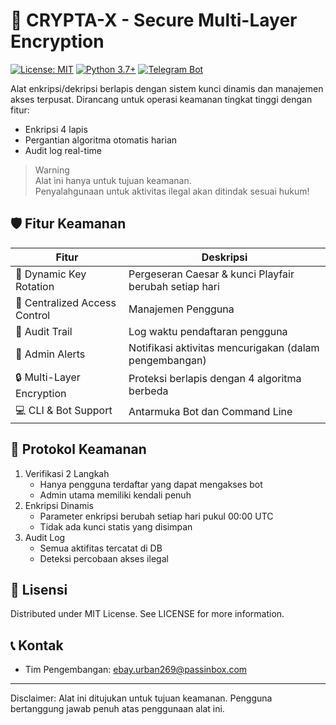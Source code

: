 # 🔐 CRYPTA-X - Secure Multi-Layer Encryption

[![License: MIT](https://img.shields.io/badge/License-MIT-yellow.svg)](https://opensource.org/licenses/MIT)
[![Python 3.7+](https://img.shields.io/badge/python-3.7+-blue.svg)](https://www.python.org/downloads/)
[![Telegram Bot](https://img.shields.io/badge/Telegram-Bot-blue.svg)](https://core.telegram.org/bots)

Alat enkripsi/dekripsi berlapis dengan sistem kunci dinamis dan manajemen akses terpusat. Dirancang untuk operasi keamanan tingkat tinggi dengan fitur:

- Enkripsi 4 lapis 
- Pergantian algoritma otomatis harian
- Audit log real-time

> Warning  
> Alat ini hanya untuk tujuan keamanan.  
> Penyalahgunaan untuk aktivitas ilegal akan ditindak sesuai hukum!

## 🛡️ Fitur Keamanan

| Fitur | Deskripsi |
|-------|-----------|
| 🔄 Dynamic Key Rotation | Pergeseran Caesar & kunci Playfair berubah setiap hari |
| 👥 Centralized Access Control | Manajemen Pengguna |
| 📜 Audit Trail | Log waktu pendaftaran pengguna |
| 🚨 Admin Alerts | Notifikasi aktivitas mencurigakan (dalam pengembangan) |
| 🔒 Multi-Layer Encryption | Proteksi berlapis dengan 4 algoritma berbeda |
| 💻 CLI & Bot Support | Antarmuka Bot dan Command Line |

## 🚨 Protokol Keamanan

1. Verifikasi 2 Langkah
   - Hanya pengguna terdaftar yang dapat mengakses bot
   - Admin utama memiliki kendali penuh
2. Enkripsi Dinamis
   - Parameter enkripsi berubah setiap hari pukul 00:00 UTC
   - Tidak ada kunci statis yang disimpan
3. Audit Log
   - Semua aktifitas tercatat di DB
   - Deteksi percobaan akses ilegal

## 📜 Lisensi
Distributed under MIT License. See LICENSE for more information.

## 📞 Kontak
- Tim Pengembangan: ebay.urban269@passinbox.com

---
Disclaimer: Alat ini ditujukan untuk tujuan keamanan. Pengguna bertanggung jawab penuh atas penggunaan alat ini.

